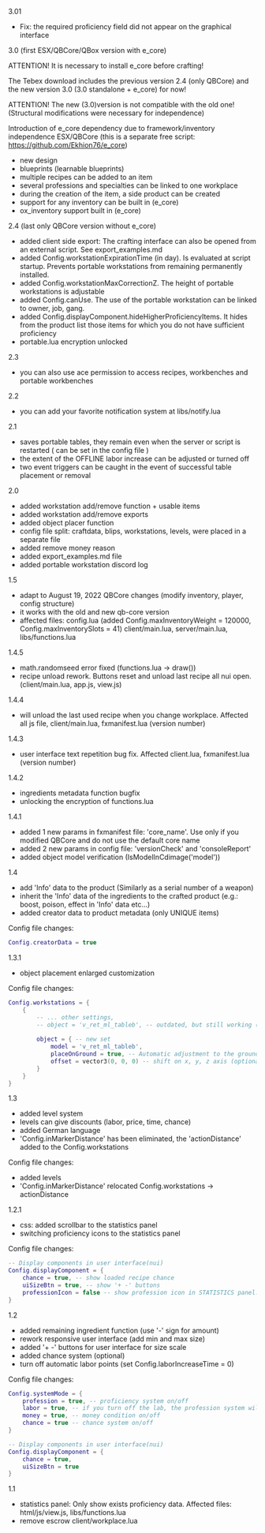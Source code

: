 3.01
- Fix: the required proficiency field did not appear on the graphical interface

3.0 (first ESX/QBCore/QBox version with e_core)

ATTENTION! It is necessary to install e_core before crafting!

The Tebex download includes the previous version 2.4 (only QBCore) and the new version 3.0 (3.0 standalone + e_core) for now!

ATTENTION! The new (3.0)version is not compatible with the old one! (Structural modifications were necessary for independence)

Introduction of e_core dependency due to framework/inventory independence ESX/QBCore (this is a separate free script: https://github.com/Ekhion76/e_core)
- new design
- blueprints (learnable blueprints)
- multiple recipes can be added to an item
- several professions and specialties can be linked to one workplace
- during the creation of the item, a side product can be created
- support for any inventory can be built in (e_core)
- ox_inventory support built in (e_core)

2.4 (last only QBCore version without e_core)
- added client side export: The crafting interface can also be opened from an external script. See export_examples.md
- added Config.workstationExpirationTime (in day). Is evaluated at script startup. Prevents portable workstations from remaining permanently installed.
- added Config.workstationMaxCorrectionZ. The height of portable workstations is adjustable
- added Config.canUse. The use of the portable workstation can be linked to owner, job, gang.
- added Config.displayComponent.hideHigherProficiencyItems. It hides from the product list those items for which you do not have sufficient proficiency
- portable.lua encryption unlocked

2.3
- you can also use ace permission to access recipes, workbenches and portable workbenches

2.2
- you can add your favorite notification system at libs/notify.lua

2.1
- saves portable tables, they remain even when the server or script is restarted ( can be set in the config file )
- the extent of the OFFLINE labor increase can be adjusted or turned off
- two event triggers can be caught in the event of successful table placement or removal

2.0
- added workstation add/remove function + usable items
- added workstation add/remove exports
- added object placer function
- config file split: craftdata, blips, workstations, levels, were placed in a separate file
- added remove money reason
- added export_examples.md file
- added portable workstation discord log

1.5
- adapt to August 19, 2022 QBCore changes (modify inventory, player, config structure)
- it works with the old and new qb-core version
- affected files: 
config.lua (added Config.maxInventoryWeight = 120000, Config.maxInventorySlots = 41)
client/main.lua, 
server/main.lua, 
libs/functions.lua

1.4.5
- math.randomseed error fixed (functions.lua -> draw())
- recipe unload rework. Buttons reset and unload last recipe all nui open. (client/main.lua, app.js, view.js)

1.4.4
- will unload the last used recipe when you change workplace. Affected all js file, client/main.lua, fxmanifest.lua (version number)

1.4.3
- user interface text repetition bug fix. Affected client.lua, fxmanifest.lua (version number)

1.4.2
- ingredients metadata function bugfix
- unlocking the encryption of functions.lua

1.4.1
- added 1 new params in fxmanifest file: 'core_name'. Use only if you modified QBCore and do not use the default core name
- added 2 new params in config file: 'versionCheck' and 'consoleReport'
- added object model verification (IsModelInCdimage('model'))

1.4
- add 'Info' data to the product (Similarly as a serial number of a weapon)
- inherit the 'Info' data of the ingredients to the crafted product (e.g.: boost, poison, effect in 'Info' data etc...)
- added creator data to product metadata (only UNIQUE items)

Config file changes:
```lua
Config.creatorData = true
```

1.3.1
- object placement enlarged customization

Config file changes:

```lua
Config.workstations = {
    {
        -- ... other settings,
        -- object = 'v_ret_ml_tableb', -- outdated, but still working (DEFAULT: placeOnGround = true and no offset)
        
        object = { -- new set
            model = 'v_ret_ml_tableb',
            placeOnGround = true, -- Automatic adjustment to the ground level (optional)
            offset = vector3(0, 0, 0) -- shift on x, y, z axis (optional)
        }
    }    
}
```

1.3
- added level system
- levels can give discounts (labor, price, time, chance)
- added German language
- 'Config.inMarkerDistance' has been eliminated, the 'actionDistance' added to the Config.workstations

Config file changes:
- added levels
- 'Config.inMarkerDistance' relocated Config.workstations -> actionDistance

1.2.1
- css: added scrollbar to the statistics panel
- switching proficiency icons to the statistics panel

Config file changes:
```lua
-- Display components in user interface(nui)
Config.displayComponent = {
    chance = true, -- show loaded recipe chance
    uiSizeBtn = true, -- show '+ -' buttons
    professionIcon = false -- show profession icon in STATISTICS panel.(Add professionName.png to html/img folder e.g weaponry.png, cooking.png)
}
```

1.2
- added remaining ingredient function (use '-' sign for amount)
- rework responsive user interface (add min and max size)
- added '+ -' buttons for user interface for size scale
- added chance system (optional)
- turn off automatic labor points (set Config.laborIncreaseTime = 0)

Config file changes:
```lua
Config.systemMode = {
    profession = true, -- proficiency system on/off
    labor = true, -- if you turn off the lab, the profession system will automatically turn off. vide: Config.laborIncreaseTime
    money = true, -- money condition on/off
    chance = true -- chance system on/off 
}

-- Display components in user interface(nui)
Config.displayComponent = {
    chance = true,
    uiSizeBtn = true
}
```

1.1
- statistics panel: Only show exists proficiency data. Affected files: html/js/view.js, libs/functions.lua
- remove escrow client/workplace.lua
